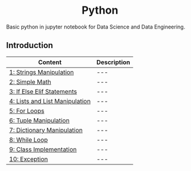 <h1 align="center"> Python </h1>
Basic python in jupyter notebook for Data Science and Data Engineering.

## Introduction
Content | Description 
--- | --- 
[1: Strings Manipulation](https://github.com/ThanatPay/Python/blob/main/Introduction/01string_manipulations.ipynb) | ---
[2: Simple Math]() | ---
[3: If Else Elif Statements]() | ---
[4: Lists and List Manipulation]() | ---
[5: For Loops]() | ---
[6: Tuple Manipulation]() | ---
[7: Dictionary Manipulation]() | ---
[8: While Loop]() | ---
[9: Class Implementation]() | ---
[10: Exception]() | ---
